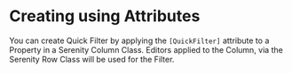 # Creating using Attributes

You can create Quick Filter by applying the `[QuickFilter]` attribute to a Property in a Serenity Column Class. Editors applied to the Column, via the Serenity Row Class will be used for the Filter.

